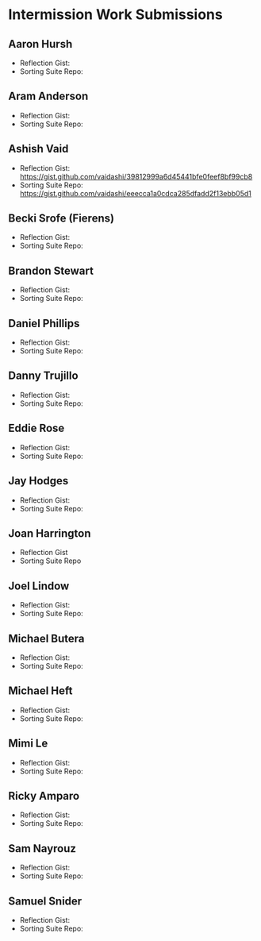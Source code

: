 # Intermission Work Submissions

## Aaron Hursh

* Reflection Gist:
* Sorting Suite Repo:

## Aram Anderson

* Reflection Gist:
* Sorting Suite Repo:

## Ashish Vaid

* Reflection Gist: https://gist.github.com/vaidashi/39812999a6d45441bfe0feef8bf99cb8
* Sorting Suite Repo: https://gist.github.com/vaidashi/eeecca1a0cdca285dfadd2f13ebb05d1

## Becki Srofe (Fierens)

* Reflection Gist:
* Sorting Suite Repo:

## Brandon Stewart

* Reflection Gist:
* Sorting Suite Repo:

## Daniel Phillips

* Reflection Gist:
* Sorting Suite Repo:

## Danny Trujillo

* Reflection Gist:
* Sorting Suite Repo:

## Eddie Rose

* Reflection Gist:
* Sorting Suite Repo:

## Jay Hodges

* Reflection Gist:
* Sorting Suite Repo:

## Joan Harrington

* Reflection Gist
* Sorting Suite Repo

## Joel Lindow

* Reflection Gist:
* Sorting Suite Repo:

## Michael Butera

* Reflection Gist:
* Sorting Suite Repo:

## Michael Heft

* Reflection Gist:
* Sorting Suite Repo:

## Mimi Le

* Reflection Gist:
* Sorting Suite Repo:

## Ricky Amparo

* Reflection Gist:
* Sorting Suite Repo:

## Sam Nayrouz

* Reflection Gist:
* Sorting Suite Repo:

## Samuel Snider

* Reflection Gist:
* Sorting Suite Repo:
